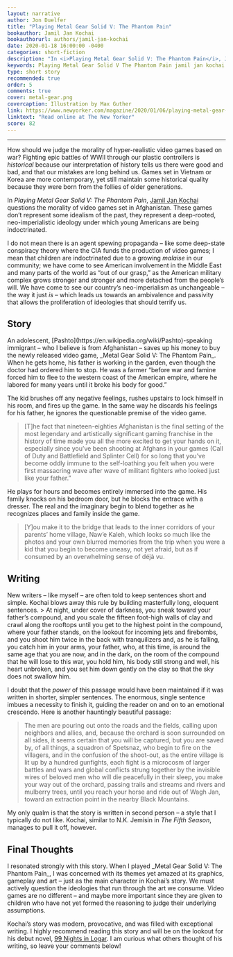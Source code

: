 ```yaml
---
layout: narrative
author: Jon Duelfer
title: "Playing Metal Gear Solid V: The Phantom Pain"
bookauthor: Jamil Jan Kochai
bookauthorurl: authors/jamil-jan-kochai
date: 2020-01-18 16:00:00 -0400
categories: short-fiction
description: "In <i>Playing Metal Gear Solid V: The Phantom Pain</i>, Jamil Jan Kochai questions the morality of war-based video games. These games don’t represent some idealism of the past, they represent a deep-rooted, neo-imperialistic ideology under which young Americans are being indoctrinated."
keywords: Playing Metal Gear Solid V The Phantom Pain jamil jan kochai review fiction the new yorker short story
type: short story
recommended: true
order: 5
comments: true
cover: metal-gear.png
covercaption: Illustration by Max Guther
link: https://www.newyorker.com/magazine/2020/01/06/playing-metal-gear-solid-v-the-phantom-pain
linktext: "Read online at The New Yorker"
score: 82
---
```

<hr/>

How should we judge the morality of hyper-realistic video games based on war? Fighting epic battles of WWII through our plastic controllers is _historical_ because our interpretation of history tells us there were good and bad, and that our mistakes are long behind us. Games set in Vietnam or Korea are more contemporary, yet still maintain some historical quality because they were born from the follies of older generations.

In _Playing Metal Gear Solid V: The Phantom Pain_, [Jamil Jan Kochai](https://www.jamiljankochai.com/) questions the morality of video games set in Afghanistan. These games don’t represent some idealism of the past, they represent a deep-rooted, neo-imperialistic ideology under which young Americans are being indoctrinated.

I do not mean there is an agent spewing propaganda – like some deep-state conspiracy theory where the CIA funds the production of video games; I mean that children are indoctrinated due to a growing _malaise_ in our community; we have come to see American involvement in the Middle East and many parts of the world as “out of our grasp,” as the American military complex grows stronger and stronger and more detached from the people’s will. We have come to see our country’s neo-imperialism as unchangeable – the way it just _is_ – which leads us towards an ambivalence and passivity that allows the proliferation of ideologies that should terrify us.

<h2><strong>Story</strong></h2>
An adolescent, [Pashto](https://en.wikipedia.org/wiki/Pashto)-speaking immigrant – who I believe is from Afghanistan – saves up his money to buy the newly released video game, _Metal Gear Solid V: The Phantom Pain_. When he gets home, his father is working in the garden, even though the doctor had ordered him to stop. He was a farmer “before war and famine forced him to flee to the western coast of the American empire, where he labored for many years until it broke his body for good.” 

The kid brushes off any negative feelings, rushes upstairs to lock himself in his room, and fires up the game. In the same way he discards his feelings for his father, he ignores the questionable premise of the video game.
> [T]he fact that nineteen-eighties Afghanistan is the final setting of the most legendary and artistically significant gaming franchise in the history of time made you all the more excited to get your hands on it, especially since you’ve been shooting at Afghans in your games (Call of Duty and Battlefield and Splinter Cell) for so long that you’ve become oddly immune to the self-loathing you felt when you were first massacring wave after wave of militant fighters who looked just like your father.”

He plays for hours and becomes entirely immersed into the game. His family knocks on his bedroom door, but he blocks the entrace with a dresser. The real and the imaginary begin to blend together as he recognizes places and family inside the game.
> [Y]ou make it to the bridge that leads to the inner corridors of your parents’ home village, Naw’e Kaleh, which looks so much like the photos and your own blurred memories from the trip when you were a kid that you begin to become uneasy, not yet afraid, but as if consumed by an overwhelming sense of déjà vu.

<h2><strong>Writing</strong></h2>
New writers – like myself – are often told to keep sentences short and simple. Kochai blows away this rule by building masterfully long, eloquent sentences.
> At night, under cover of darkness, you sneak toward your father’s compound, and you scale the fifteen foot-high walls of clay and crawl along the rooftops until you get to the highest point in the compound, where your father stands, on the lookout for incoming jets and firebombs, and you shoot him twice in the back with tranquilizers and, as he is falling, you catch him in your arms, your father, who, at this time, is around the same age that you are now, and in the dark, on the room of the compound that he will lose to this war, you hold him, his body still strong and well, his heart unbroken, and you set him down gently on the clay so that the sky does not swallow him.

I doubt that the _power_ of this passage would have been maintained if it was written in shorter, simpler sentences.  The enormous, single sentence imbues a necessity to finish it, guiding the reader on and on to an emotional crescendo. Here is another hauntingly beautiful passage:
> The men are pouring out onto the roads and the fields, calling upon neighbors and allies, and, because the orchard is soon surrounded on all sides, it seems certain that you will be captured, but you are saved by, of all things, a squadron of Spetsnaz, who begin to fire on the villagers, and in the confusion of the shoot-out, as the entire village is lit up by a hundred gunfights, each fight is a microcosm of larger battles and wars and global conflicts strung together by the invisible wires of beloved men who will die peacefully in their sleep, you make your way out of the orchard, passing trails and streams and rivers and mulberry trees, until you reach your horse and ride out of Wagh Jan, toward an extraction point in the nearby Black Mountains.

My only qualm is that the story is written in second person – a style that I typically do not like. Kochai, similar to N.K. Jemisin in _The Fifth Season_, manages to pull it off, however.

<h2><strong>Final Thoughts</strong></h2>
I resonated strongly with this story. When I played _Metal Gear Solid V: The Phantom Pain_, I was concerned with its themes yet amazed at its graphics, gameplay and art – just as the main character in Kochai’s story. We must actively question the ideologies that run through the art we consume. Video games are no different – and maybe more important since they are given to children who have not yet formed the reasoning to judge their underlying assumptions.

Kochai’s story was modern, provocative, and was filled with exceptional writing. I highly recommend reading this story and will be on the lookout for his debut novel, [99 Nights in Logar](https://www.jamiljankochai.com/). I am curious what others thought of his writing, so leave your comments below!